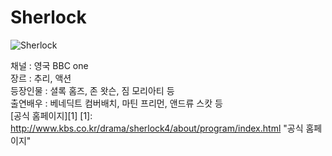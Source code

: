 # Sherlock
![Sherlock](http://timetree.zumst.com/2014/07/17/18/2e4dbb3a057e4c8a85ef5d57333dd49a.jpg "Sherlock")  

채널 : 영국 BBC one   
장르 : 추리, 액션   
등장인물 : 셜록 홈즈, 존 왓슨, 짐 모리아티 등   
출연배우 : 베네딕트 컴버배치, 마틴 프리먼, 앤드류 스캇 등  
[공식 홈페이지][1]
[1]: http://www.kbs.co.kr/drama/sherlock4/about/program/index.html "공식 홈페이지"